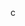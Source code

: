 c<!DOCTYPE html> 
<html> 
<head> 
<title> Testingproject <title> 
</head> 
<body> 
<h3> test git anf github</h3> 
</body> 
</html> 
